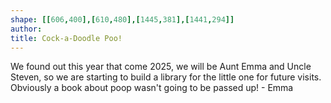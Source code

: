 ```yaml
---
shape: [[606,400],[610,480],[1445,381],[1441,294]]
author: 
title: Cock-a-Doodle Poo!
---
```

 We found out this year that come 2025, we will be Aunt Emma and Uncle Steven, so we are starting to build a library for the little one for future visits.  Obviously a book about poop wasn't going to be passed up! - Emma
